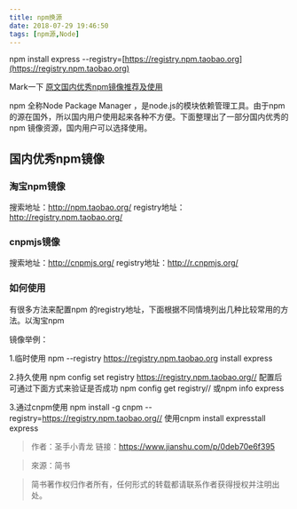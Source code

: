 ```yaml
---
title: npm换源
date: 2018-07-29 19:46:50
tags: [npm源,Node]
---
```


npm install express --registry=[https://registry.npm.taobao.org](https://registry.npm.taobao.org)

Mark一下 [原文国内优秀npm镜像推荐及使用](https://link.jianshu.com/?t=http://riny.net/2014/cnpm/ "国内优秀npm镜像推荐及使用")

npm
全称Node Package Manager
，是node.js的模块依赖管理工具。由于npm
的源在国外，所以国内用户使用起来各种不方便。下面整理出了一部分国内优秀的npm
镜像资源，国内用户可以选择使用。

## **国内优秀npm镜像** ##

### 淘宝npm镜像 ###

搜索地址：http://npm.taobao.org/
registry地址：http://registry.npm.taobao.org/
### cnpmjs镜像 ###

搜索地址：http://cnpmjs.org/
registry地址：http://r.cnpmjs.org/
### 如何使用 ###

有很多方法来配置npm
的registry地址，下面根据不同情境列出几种比较常用的方法。以淘宝npm

镜像举例：

1.临时使用
npm --registry https://registry.npm.taobao.org install express

2.持久使用
npm config set registry https://registry.npm.taobao.org// 配置后可通过下面方式来验证是否成功
npm config get registry// 或npm info express

3.通过cnpm使用
npm install -g cnpm --registry=https://registry.npm.taobao.org// 使用cnpm install expresstall express


> 作者：圣手小青龙
> 链接：https://www.jianshu.com/p/0deb70e6f395

> 來源：简书

> 简书著作权归作者所有，任何形式的转载都请联系作者获得授权并注明出处。



